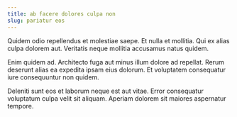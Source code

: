 ```yaml
---
title: ab facere dolores culpa non
slug: pariatur eos
---
```


Quidem odio repellendus et molestiae saepe. Et nulla et mollitia. Qui ex alias culpa dolorem aut. Veritatis neque mollitia accusamus natus quidem.

Enim quidem ad. Architecto fuga aut minus illum dolore ad repellat. Rerum deserunt alias ea expedita ipsam eius dolorum. Et voluptatem consequatur iure consequuntur non quidem.

Deleniti sunt eos et laborum neque est aut vitae. Error consequatur voluptatum culpa velit sit aliquam. Aperiam dolorem sit maiores aspernatur tempore.
